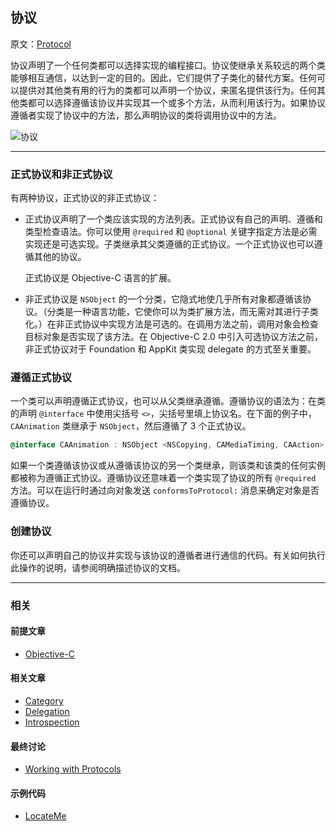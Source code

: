 ## 协议

原文：[Protocol](https://developer.apple.com/library/archive/documentation/General/Conceptual/DevPedia-CocoaCore/Protocol.html#//apple_ref/doc/uid/TP40008195-CH45-SW1)

协议声明了一个任何类都可以选择实现的编程接口。协议使继承关系较远的两个类能够相互通信，以达到一定的目的。因此，它们提供了子类化的替代方案。任何可以提供对其他类有用的行为的类都可以声明一个协议，来匿名提供该行为。任何其他类都可以选择遵循该协议并实现其一个或多个方法，从而利用该行为。如果协议遵循者实现了协议中的方法，那么声明协议的类将调用协议中的方法。

![协议](https://developer.apple.com/library/archive/documentation/General/Conceptual/DevPedia-CocoaCore/Art/protocol_2x.png)

---

### 正式协议和非正式协议

有两种协议，正式协议的非正式协议：

- 正式协议声明了一个类应该实现的方法列表。正式协议有自己的声明、遵循和类型检查语法。你可以使用 `@required` 和 `@optional` 关键字指定方法是必需实现还是可选实现。子类继承其父类遵循的正式协议。一个正式协议也可以遵循其他的协议。

  正式协议是 Objective-C 语言的扩展。

- 非正式协议是 `NSObject` 的一个分类，它隐式地使几乎所有对象都遵循该协议。（分类是一种语言功能，它使你可以为类扩展方法，而无需对其进行子类化。）在非正式协议中实现方法是可选的。在调用方法之前，调用对象会检查目标对象是否实现了该方法。在 Objective-C 2.0 中引入可选协议方法之前，非正式协议对于 Foundation 和 AppKit 类实现 delegate 的方式至关重要。

### 遵循正式协议

一个类可以声明遵循正式协议，也可以从父类继承遵循。遵循协议的语法为：在类的声明 `@interface` 中使用尖括号 `<>`，尖括号里填上协议名。在下面的例子中，`CAAnimation` 类继承于 `NSObject`，然后遵循了 3 个正式协议。

```objectivec
@interface CAAnimation : NSObject <NSCopying, CAMediaTiming, CAAction>
```

如果一个类遵循该协议或从遵循该协议的另一个类继承，则该类和该类的任何实例都被称为遵循正式协议。遵循协议还意味着一个类实现了协议的所有 `@required` 方法。可以在运行时通过向对象发送 `conformsToProtocol:` 消息来确定对象是否遵循协议。

### 创建协议

你还可以声明自己的协议并实现与该协议的遵循者进行通信的代码。有关如何执行此操作的说明，请参阅明确描述协议的文档。

---

### 相关

#### 前提文章

* [Objective-C](https://developer.apple.com/library/archive/documentation/General/Conceptual/DevPedia-CocoaCore/ObjectiveC.html#//apple_ref/doc/uid/TP40008195-CH43-SW1)

#### 相关文章

- [Category](https://developer.apple.com/library/archive/documentation/General/Conceptual/DevPedia-CocoaCore/Category.html#//apple_ref/doc/uid/TP40008195-CH5-SW1)
- [Delegation](https://developer.apple.com/library/archive/documentation/General/Conceptual/DevPedia-CocoaCore/Delegation.html#//apple_ref/doc/uid/TP40008195-CH14-SW1)
- [Introspection](https://developer.apple.com/library/archive/documentation/General/Conceptual/DevPedia-CocoaCore/Introspection.html#//apple_ref/doc/uid/TP40008195-CH24-SW1)

#### 最终讨论

* [Working with Protocols](https://developer.apple.com/library/archive/documentation/Cocoa/Conceptual/ProgrammingWithObjectiveC/WorkingwithProtocols/WorkingwithProtocols.html#//apple_ref/doc/uid/TP40011210-CH11)

#### 示例代码

- [LocateMe](https://developer.apple.com/library/archive/samplecode/LocateMe/Introduction/Intro.html#//apple_ref/doc/uid/DTS40007801)